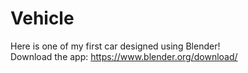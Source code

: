 # Vehicle

Here is one of my first car designed using Blender!  
Download the app: https://www.blender.org/download/  
